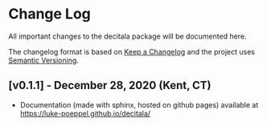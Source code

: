 # Change Log
All important changes to the decitala package will be documented here.

The changelog format is based on [Keep a Changelog](https://keepachangelog.com/en/1.0.0/) and the project uses [Semantic Versioning](https://semver.org/spec/v2.0.0.html).

## [v0.1.1] - December 28, 2020 (Kent, CT)
- Documentation (made with sphinx, hosted on github pages) available at https://luke-poeppel.github.io/decitala/